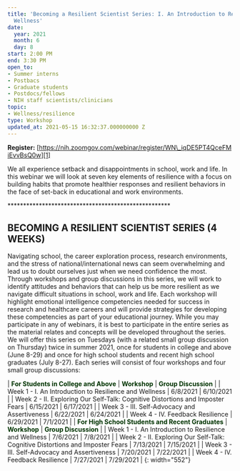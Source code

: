 ```yaml
---
title: 'Becoming a Resilient Scientist Series: I. An Introduction to Resilience and
  Wellness'
date:
  year: 2021
  month: 6
  day: 8
start: 2:00 PM
end: 3:30 PM
open_to:
- Summer interns
- Postbacs
- Graduate students
- Postdocs/fellows
- NIH staff scientists/clinicians
topic:
- Wellness/resilience
type: Workshop
updated_at: 2021-05-15 16:32:37.000000000 Z
---
```

**Register:** [https://nih.zoomgov.com/webinar/register/WN\_iqDE5PT4QceFMiEvvBsQ0w][1]

We all experience setback and disappointments in school, work and life.
In this webinar we will look at seven key elements of resilience with a
focus on building habits that promote healthier responses and resilient
behaviors in the face of set-back in educational and work environments.

\*\*\*\*\*\*\*\*\*\*\*\*\*\*\*\*\*\*\*\*\*\*\*\*\*\*\*\*\*\*\*\*\*\*\*\*\*\*\*\*\*\*\*\*\*\*\*\*\*\*\*\*

## BECOMING A RESILIENT SCIENTIST SERIES (4 WEEKS)

Navigating school, the career exploration process, research
environments, and the stress of national/international news can seem
overwhelming and lead us to doubt ourselves just when we need confidence
the most. Through workshops and group discussions in this series, we
will work to identify attitudes and behaviors that can help us be more
resilient as we navigate difficult situations in school, work and life.
Each workshop will highlight emotional intelligence competencies needed
for success in research and healthcare careers and will provide
strategies for developing these competencies as part of your educational
journey. While you may participate in any of webinars, it is best to
participate in the entire series as the material relates and concepts
will be developed throughout the series. We will offer this series on
Tuesdays (with a related small group discussion on Thursday) twice in
summer 2021, once for students in college and above (June 8-29) and once
for high school students and recent high school graduates (July 8-27).
Each series will consist of four workshops and four small group
discussions:

| <span style="color: #003300;">**For Students in College and Above**</span> | <span style="color: #003300;">**Workshop**</span> | <span style="color: #003300;">**Group Discussion**</span> |
| Week 1 - I. An Introduction to Resilience and Wellness | 6/8/2021 | 6/10/2021 |
| Week 2 - II. Exploring Our Self-Talk: Cognitive Distortions and Imposter Fears | 6/15/2021 | 6/17/2021 |
| Week 3 - III. Self-Advocacy and Assertiveness | 6/22/2021 | 6/24/2021 |
| Week 4 - IV. Feedback Resilience | 6/29/2021 | 7/1/2021 |
| <span style="color: #003300;">**For High School Students and Recent Graduates**</span> | <span style="color: #003300;">**Workshop**</span> | <span style="color: #003300;">**Group Discussion**</span> |
| Week 1 - I. An Introduction to Resilience and Wellness | 7/6/2021 | 7/8/2021 |
| Week 2 - II. Exploring Our Self-Talk: Cognitive Distortions and Imposter Fears | 7/13/2021 | 7/15/2021 |
| Week 3 - III. Self-Advocacy and Assertiveness | 7/20/2021 | 7/22/2021 |
| Week 4 - IV. Feedback Resilience | 7/27/2021 | 7/29/2021 |
{: width="552"}



[1]: https://nih.zoomgov.com/webinar/register/WN_iqDE5PT4QceFMiEvvBsQ0w
